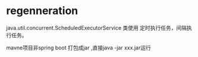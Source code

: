 # regenneration
java.util.concurrent.ScheduledExecutorService 类使用
定时执行任务，间隔执行任务。

mavne项目非spring boot 打包成jar ,直接java -jar xxx.jar运行
